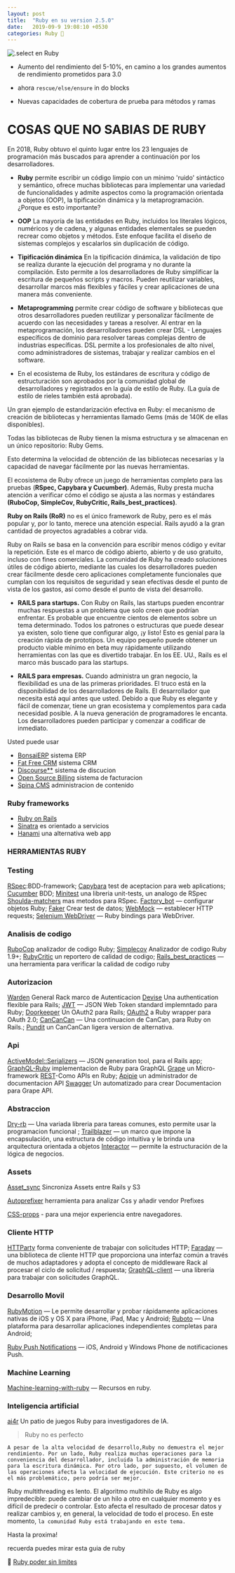 ```yaml
---
layout: post
title:  "Ruby en su version 2.5.0"
date:   2019-09-9 19:08:10 +0530
categories: Ruby 💎
---
```


![.select en Ruby](https://media.giphy.com/media/AEAFLn3fOUImY/giphy.gif)


- Aumento del rendimiento del 5-10%, en  camino a los grandes aumentos de rendimiento prometidos para 3.0

- ahora `rescue/else/ensure` in do blocks 

- Nuevas capacidades de cobertura de prueba para métodos y ramas
  

# COSAS QUE NO SABIAS DE RUBY

En 2018, Ruby obtuvo el quinto lugar entre los 23 lenguajes de programación más buscados para aprender a continuación por los desarrolladores.
- **Ruby**  permite escribir un código limpio con un mínimo 'ruido' sintáctico y semántico, ofrece muchas bibliotecas para implementar una variedad de funcionalidades y admite aspectos como la programación orientada a objetos (OOP), la tipificación dinámica y la metaprogramación. ¿Porque es esto importante?


- **OOP** La mayoría de las entidades en Ruby, incluidos los literales lógicos, numéricos y de cadena, y algunas entidades elementales se pueden recrear como objetos y métodos. Este enfoque facilita el diseño de sistemas complejos y escalarlos sin duplicación de código.

- **Tipificación dinámica** En la tipificación dinámica, la validación de tipo se realiza durante la ejecución del programa y no durante la compilación. Esto permite a los desarrolladores de Ruby simplificar la escritura de pequeños scripts y macros. Pueden reutilizar variables, desarrollar marcos más flexibles y fáciles y crear aplicaciones de una manera más conveniente.


- **Metaprogramming** 
  permite crear código de software y bibliotecas que otros desarrolladores pueden reutilizar y personalizar fácilmente de acuerdo con las necesidades y tareas a resolver. Al entrar en la metaprogramación, los desarrolladores pueden crear DSL - Lenguajes específicos de dominio para resolver tareas complejas dentro de industrias específicas. DSL permite a los profesionales de alto nivel, como administradores de sistemas, trabajar y realizar cambios en el software.

- En el ecosistema de Ruby, los estándares de escritura y código de estructuración son aprobados por la comunidad global de desarrolladores y registrados en la guía de estilo de Ruby. (La guía de estilo de rieles también está aprobada). 

Un gran ejemplo de estandarización efectiva en Ruby: el mecanismo de creación de bibliotecas y herramientas llamado Gems (más de 140K de ellas disponibles). 

Todas las bibliotecas de Ruby tienen la misma estructura y se almacenan en un único repositorio: Ruby Gems. 

Esto determina la velocidad de obtención de las bibliotecas necesarias y la capacidad de navegar fácilmente por las nuevas herramientas. 

El ecosistema de Ruby ofrece un juego de herramientas completo para las pruebas (**RSpec, Capybara y Cucumber)**. Además, Ruby presta mucha atención a verificar cómo el código se ajusta a las normas y estándares **(RuboCop, SimpleCov, RubyCritic, Rails_best_practices)**.

**Ruby on Rails (RoR)** no es el único framework de Ruby, pero es el más popular y, por lo tanto, merece una atención especial. Rails ayudó a la gran cantidad de proyectos agradables a cobrar vida. 

Ruby on Rails se basa en la convención para escribir menos código y evitar la repetición. Este es el marco de código abierto, abierto y de uso gratuito, incluso con fines comerciales. La comunidad de Ruby ha creado soluciones útiles de código abierto, mediante las cuales los desarrolladores pueden crear fácilmente desde cero aplicaciones completamente funcionales que cumplan con los requisitos de seguridad y sean efectivas desde el punto de vista de los gastos, así como desde el punto de vista del desarrollo.

- **RAILS para startups.** Con Ruby on Rails, las startups pueden encontrar muchas respuestas a un problema que solo creen que podrían enfrentar. Es probable que encuentre cientos de elementos sobre un tema determinado. Todos los patrones o estructuras que puede desear ya existen, solo tiene que configurar algo, ¡y listo! Esto es genial para la creación rápida de prototipos. Un equipo pequeño puede obtener un producto viable mínimo en beta muy rápidamente utilizando herramientas con las que es divertido trabajar. En los EE. UU., Rails es el marco más buscado para las startups.

- **RAILS para empresas.** Cuando administra un gran negocio, la flexibilidad es una de las primeras prioridades. El truco está en la disponibilidad de los desarrolladores de Rails. El desarrollador que necesita está aquí antes que usted. Debido a que Ruby es elegante y fácil de comenzar, tiene un gran ecosistema y complementos para cada necesidad posible. A la nueva generación de programadores le encanta. Los desarrolladores pueden participar y comenzar a codificar de inmediato.

Usted puede usar

- [BonsaiERP](https://github.com/bonsaiERP/bonsaiERP) sistema ERP 
- [Fat Free CRM](http://www.fatfreecrm.com) sistema CRM
- [Discourse**](https://github.com/discourse/discourse) sistema de discucion 
- [Open Source Billing](https://github.com/vteams/open-source-billing) sistema de facturacion
-  [Spina CMS](https://www.spinacms.com/) administracion de contenido

### Ruby frameworks
 - [Ruby on Rails](https://rubyonrails.org/)
- [Sinatra](http://sinatrarb.com/) es orientado a servicios
- [Hanami](https://hanamirb.org/) una alternativa web app

### HERRAMIENTAS RUBY

### Testing

[RSpec](https://rspec.info/):BDD-framework;
[Capybara](https://github.com/teamcapybara/capybara) test de aceptacion para web aplications;
[Cucumber](https://github.com/cucumber/cucumber-ruby) BDD;
[Minitest](https://github.com/seattlerb/minitest) una libreria unit-tests, un analogo de RSpec
[Shoulda-matchers](https://github.com/thoughtbot/shoulda-matchers) mas metodos para  RSpec.
[Factory_bot](https://github.com/thoughtbot/factory_bot) — configurar objetos Ruby;
[Faker](https://github.com/faker-ruby/faker)  Crear test de datos;
[WebMock](https://github.com/bblimke/webmock) — establecer HTTP requests;
[Selenium WebDriver](https://rubygems.org/gems/selenium-webdriver/versions/2.53.4?locale=es) — Ruby bindings para WebDriver.

### Analisis de codigo

[RuboCop](https://github.com/rubocop-hq/rubocop) analizador de codigo Ruby;
[Simplecov](https://github.com/colszowka/simplecov) Analizador de codigo Ruby 1.9+;
[RubyCritic](https://github.com/whitesmith/rubycritic) un reportero de calidad de codigo;
[Rails_best_practices](https://github.com/flyerhzm/rails_best_practices) —una herramienta para verificar la calidad de codigo ruby


### Autorizacion


[Warden](https://github.com/wardencommunity/warden)  General Rack marco de  Autenticacion 
[Devise](https://makeitrealcamp.gitbook.io/ruby-on-rails-5/devise) Una  authentication  flexible para Rails;
[JWT](https://github.com/jwt/ruby-jwt) — JSON Web Token standard implemntado para Ruby;
[Doorkeeper](https://github.com/doorkeeper-gem/doorkeeper) Un OAuth2 para Rails;
[OAuth2](https://github.com/oauth-xx/oauth2) a Ruby wrapper para OAuth 2.0;
[CanCanCan](https://github.com/CanCanCommunity/cancancan) — Una continuacion de CanCan, para Ruby on Rails.;
[Pundit](https://github.com/varvet/pundit)  un CanCanCan ligera version de alternativa.

### Api


[ActiveModel::Serializers](https://github.com/rails-api/active_model_serializers) — JSON generation tool, para el Rails app;
[GraphQL-Ruby](https://github.com/rmosolgo/graphql-ruby) implementacion de Ruby para GraphQL
[Grape](https://github.com/ruby-grape/grape) un Micro-framework
[REST](https://code.tutsplus.com/es/articles/crafting-apis-with-rails--cms-27695)-Como APIs en Ruby;
[Apipie](https://github.com/Apipie/apipie-rails)  un administrador de documentacion API
[Swagger](https://swagger.io/tools/open-source/open-source-integrations/)  Un automatizado para crear Documentacion para Grape API.

### Abstraccion


[Dry-rb](https://dry-rb.org/) — Una variada libreria para tareas comunes, esto permite usar la programacion funcional ;
[Trailblazer](http://trailblazer.to/) — un marco que impone la encapsulación, una estructura de código intuitiva y le brinda una arquitectura orientada a objetos
[Interactor](https://github.com/collectiveidea/interactor) — permite la estructuración de la lógica de negocios.


### Assets

 [Asset_sync](https://github.com/AssetSync/asset_sync) Sincroniza Assets entre Rails y S3

[Autoprefixer](https://github.com/ai/autoprefixer-rails) herramienta para analizar Css y añadir vendor Prefixes

[CSS-props](https://w3c.github.io/i18n-drafts/articles/ruby/styling.en.html) - para una mejor experiencia entre navegadores.

### Cliente HTTP


[HTTParty](https://github.com/jnunemaker/httparty)
forma conveniente de trabajar con solicitudes HTTP;
[Faraday](https://github.com/lostisland/faraday) — una biblioteca de cliente HTTP que proporciona una interfaz común a través de muchos adaptadores y adopta el concepto de middleware Rack al procesar el ciclo de solicitud / respuesta;
[GraphQL-client](https://github.com/github/graphql-client) — una libreria para trabajar con solicitudes GraphQL.

### Desarrollo Movil

[RubyMotion](http://www.rubymotion.com/) — Le permite desarrollar y probar rápidamente aplicaciones nativas de iOS y OS X para iPhone, iPad, Mac y Android;
[Ruboto](http://ruboto.org/) — Una plataforma para desarrollar aplicaciones independientes completas para Android;

[Ruby Push Notifications](https://github.com/rpush/rpush) — iOS, Android y Windows Phone de notificaciones Push.


### Machine Learning

[Machine-learning-with-ruby](https://github.com/arbox/machine-learning-with-ruby) — Recursos en ruby.

### Inteligencia artificial
 [ai4r](https://github.com/SergioFierens/ai4r)
Un patio de juegos Ruby para investigadores de IA.

 > Ruby no es perfecto 

   ```A pesar de la alta velocidad de desarrollo,Ruby no demuestra el mejor rendimiento. Por un lado, Ruby realiza muchas operaciones para la conveniencia del desarrollador, incluida la administración de memoria para la escritura dinámica. Por otro lado, por supuesto, el volumen de las operaciones afecta la velocidad de ejecución. Este criterio no es el más problemático, pero podría ser mejor. ```


Ruby multithreading es lento. El algoritmo multihilo de Ruby es algo impredecible: puede cambiar de un hilo a otro en cualquier momento y es difícil de predecir o controlar. Esto afecta el resultado de procesar datos y realizar cambios y, en general, la velocidad de todo el proceso. En este momento, ```la comunidad Ruby está trabajando en este tema.```

Hasta la proxima!


recuerda puedes mirar esta guia de ruby

💎 [Ruby poder sin limites](https://andresshare.github.io/ruby/2019/08/30/ruby-podersinlimites.html)